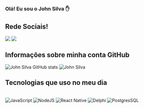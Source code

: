 ### Olá! Eu sou o John Silva ✋ 

## **Rede Sociais!**
<div>
  <a href="https://www.instagram.com/wjohn_s/" target="_blank"><img src="https://img.shields.io/badge/Instagram-E4405F?style=for-the-badge&logo=instagram&logoColor=white" target="_blank"></a>
  <a href="https://www.linkedin.com/in/wennerjohn-silva-bezerra-574ba1164/" target="_blank"><img src="https://img.shields.io/badge/LinkedIn-0077B5?style=for-the-badge&logo=linkedin&logoColor=white" target="_blank"></a>
</div>

## **Informações sobre minha conta GitHub**
![John Silva GitHub stats](https://github-readme-stats.vercel.app/api?username=zeroffbr&show_icons=true&theme=tokyonight)
![John Silva](https://github-readme-stats.vercel.app/api/top-langs/?username=zeroffbr&hide=html&layout=compact&theme=tokyonight)

## Tecnologias que uso no meu dia
<div style="display: inside_block"><br/>
    <img align="center" alt="JavaScript" src="https://img.shields.io/badge/JavaScript-F7DF1E?style=for-the-badge&logo=javascript&logoColor=black">
    <img align="center" alt="NodeJS" src="https://img.shields.io/badge/Node.js-43853D?style=for-the-badge&logo=node.js&logoColor=white">
    <img align="center" alt="React Native" src="https://img.shields.io/badge/React_Native-20232A?style=for-the-badge&logo=react&logoColor=61DAFB">
    <img align="center" alt="Delphi" src="https://img.shields.io/badge/Delphi-B22222?style=for-the-badge&logo=delphi&logoColor=white">
    <img align="center" alt="PostgresSQL" src="https://img.shields.io/badge/PostgreSQL-316192?style=for-the-badge&logo=postgresql&logoColor=white">
</div><br/>
